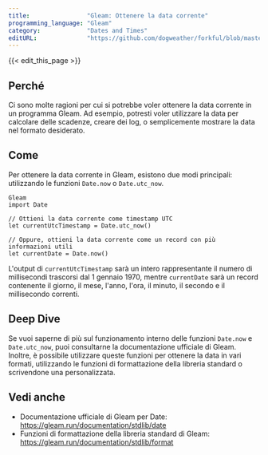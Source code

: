 ```yaml
---
title:                "Gleam: Ottenere la data corrente"
programming_language: "Gleam"
category:             "Dates and Times"
editURL:              "https://github.com/dogweather/forkful/blob/master/content/it/gleam/getting-the-current-date.md"
---
```


{{< edit_this_page >}}

## Perché

Ci sono molte ragioni per cui si potrebbe voler ottenere la data corrente in un programma Gleam. Ad esempio, potresti voler utilizzare la data per calcolare delle scadenze, creare dei log, o semplicemente mostrare la data nel formato desiderato.

## Come

Per ottenere la data corrente in Gleam, esistono due modi principali: utilizzando le funzioni `Date.now` o `Date.utc_now`.

```
Gleam
import Date

// Ottieni la data corrente come timestamp UTC
let currentUtcTimestamp = Date.utc_now()

// Oppure, ottieni la data corrente come un record con più informazioni utili
let currentDate = Date.now()
```

L'output di `currentUtcTimestamp` sarà un intero rappresentante il numero di millisecondi trascorsi dal 1 gennaio 1970, mentre `currentDate` sarà un record contenente il giorno, il mese, l'anno, l'ora, il minuto, il secondo e il millisecondo correnti.

## Deep Dive

Se vuoi saperne di più sul funzionamento interno delle funzioni `Date.now` e `Date.utc_now`, puoi consultarne la documentazione ufficiale di Gleam. Inoltre, è possibile utilizzare queste funzioni per ottenere la data in vari formati, utilizzando le funzioni di formattazione della libreria standard o scrivendone una personalizzata.

## Vedi anche

- Documentazione ufficiale di Gleam per Date: https://gleam.run/documentation/stdlib/date
- Funzioni di formattazione della libreria standard di Gleam: https://gleam.run/documentation/stdlib/format